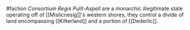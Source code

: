 #faction 
*Consortium Regis Pulit-Aspell* are a monarchic illegitimate state operating off of [[Mislicnesig]]'s western shores, they control a divide of land encompassing [[Kitterland]] and a portion of [[Dederlic]].